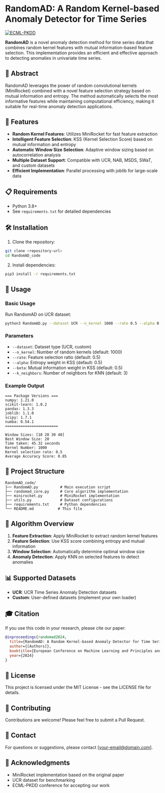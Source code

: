 # RandomAD: A Random Kernel-based Anomaly Detector for Time Series

[![ECML-PKDD](https://img.shields.io/badge/Published%20in-ECML--PKDD-blue)](https://2024.ecmlpkdd.org/)

**RandomAD** is a novel anomaly detection method for time series data that combines random kernel features with mutual information-based feature selection. This implementation provides an efficient and effective approach to detecting anomalies in univariate time series.

## 📖 Abstract

RandomAD leverages the power of random convolutional kernels (MiniRocket) combined with a novel feature selection strategy based on mutual information and entropy. The method automatically selects the most informative features while maintaining computational efficiency, making it suitable for real-time anomaly detection applications.

## 🚀 Features

- **Random Kernel Features**: Utilizes MiniRocket for fast feature extraction
- **Intelligent Feature Selection**: KSS (Kernel Selection Score) based on mutual information and entropy
- **Automatic Window Size Selection**: Adaptive window sizing based on autocorrelation analysis
- **Multiple Dataset Support**: Compatible with UCR, NAB, MSDS, SWaT, and custom datasets
- **Efficient Implementation**: Parallel processing with joblib for large-scale data

## 📋 Requirements

- Python 3.8+
- See `requirements.txt` for detailed dependencies

## 🛠️ Installation

1. Clone the repository:
```bash
git clone <repository-url>
cd RandomAD_code
```

2. Install dependencies:
```bash
pip3 install -r requirements.txt
```

## 🎯 Usage

### Basic Usage

Run RandomAD on UCR dataset:
```bash
python3 RandomAD.py --dataset UCR --n_kernel 1000 --rate 0.5 --alpha 0.5 --beta 0.5 --k_neighbors 3
```

### Parameters

- `--dataset`: Dataset type (UCR, custom)
- `--n_kernel`: Number of random kernels (default: 1000)
- `--rate`: Feature selection ratio (default: 0.5)
- `--alpha`: Entropy weight in KSS (default: 0.5)
- `--beta`: Mutual information weight in KSS (default: 0.5)
- `--k_neighbors`: Number of neighbors for KNN (default: 3)

### Example Output

```
=== Package Versions ===
numpy: 1.21.0
scikit-learn: 1.0.2
pandas: 1.3.3
joblib: 1.1.0
scipy: 1.7.1
numba: 0.54.1
========================

Window Sizes: [10 20 30 40]
Best Window Size: 20
Time taken: 45.32 seconds
Kernel Number: 1000
Kernel selection rate: 0.5
Average Accuracy Score: 0.85
```

## 📁 Project Structure

```
RandomAD_code/
├── RandomAD.py          # Main execution script
├── randomad_core.py     # Core algorithm implementation
├── minirocket.py        # MiniRocket implementation
├── utils.py             # Dataset configurations
├── requirements.txt     # Python dependencies
└── README.md           # This file
```

## 🔬 Algorithm Overview

1. **Feature Extraction**: Apply MiniRocket to extract random kernel features
2. **Feature Selection**: Use KSS score combining entropy and mutual information
3. **Window Selection**: Automatically determine optimal window size
4. **Anomaly Detection**: Apply KNN on selected features to detect anomalies

## 📊 Supported Datasets

- **UCR**: UCR Time Series Anomaly Detection datasets
- **Custom**: User-defined datasets (implement your own loader)

## 🎓 Citation

If you use this code in your research, please cite our paper:

```bibtex
@inproceedings{randomad2024,
  title={RandomAD: A Random Kernel-based Anomaly Detector for Time Series},
  author={[Authors]},
  booktitle={European Conference on Machine Learning and Principles and Practice of Knowledge Discovery in Databases (ECML-PKDD)},
  year={2024}
}
```

## 📝 License

This project is licensed under the MIT License - see the LICENSE file for details.

## 🤝 Contributing

Contributions are welcome! Please feel free to submit a Pull Request.

## 📧 Contact

For questions or suggestions, please contact [your-email@domain.com].

## 🙏 Acknowledgments

- MiniRocket implementation based on the original paper
- UCR dataset for benchmarking
- ECML-PKDD conference for accepting our work
